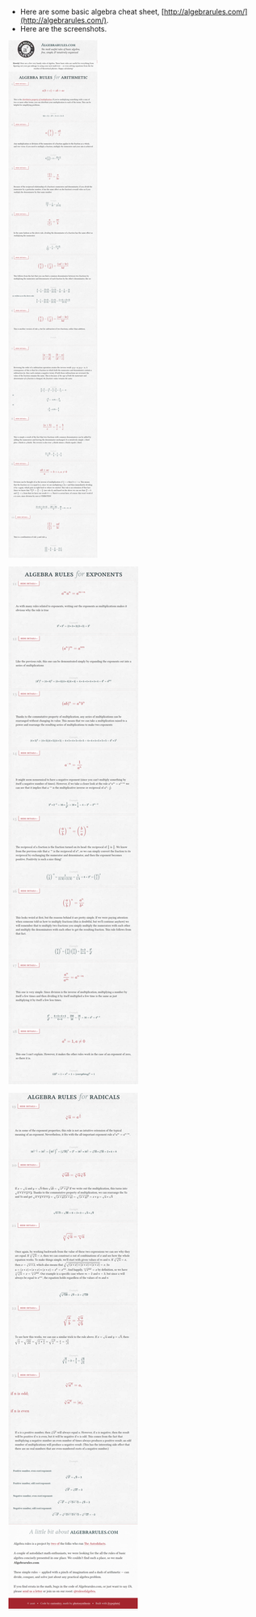 * Here are some basic algebra cheat sheet, [http://algebrarules.com/](http://algebrarules.com/).
* Here are the screenshots.

![./20161119-1421-gmt+2-basic-algebra-cheat-sheet-1.png](./20161119-1421-gmt+2-basic-algebra-cheat-sheet-1.png)

![./20161119-1421-gmt+2-basic-algebra-cheat-sheet-2.png](./20161119-1421-gmt+2-basic-algebra-cheat-sheet-2.png)

![./20161119-1421-gmt+2-basic-algebra-cheat-sheet-3.png](./20161119-1421-gmt+2-basic-algebra-cheat-sheet-3.png)